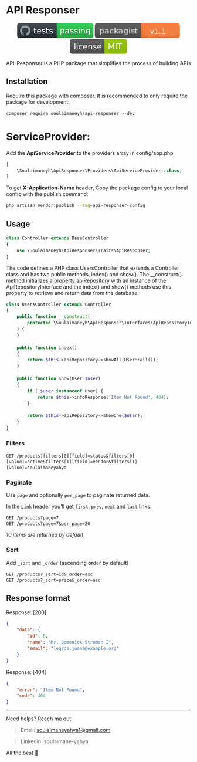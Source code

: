 # API Responser

<p align="center">
<a href="https://github.com/soulaimaneyahya/api-responser"><img src="./assets/tests.svg" alt="Tests"></a>
<a href="https://packagist.org/packages/soulaimaneyh/api-responser" target="_blank"><img src="./assets/version.svg" alt="Version"></a>
<a href="https://github.com/soulaimaneyahya/api-responser/blob/main/LICENSE" target="_blank"><img src="./assets/license.svg" alt="License"></a>
</p>

API-Responser is a PHP package that simplifies the process of building APIs

## Installation
Require this package with composer. It is recommended to only require the package for development.

```shell
composer require soulaimaneyh/api-responser --dev
```

# ServiceProvider:

Add the **ApiServiceProvider** to the providers array in config/app.php
```php
[
    \Soulaimaneyh\ApiResponser\Providers\ApiServiceProvider::class,
]
```

To get **X-Application-Name** header, Copy the package config to your local config with the publish command:

```sh
php artisan vendor:publish --tag=api-responser-config
```

## Usage

```php
class Controller extends BaseController
{
    use \Soulaimaneyh\ApiResponser\Traits\ApiResponser;
}
```

The code defines a PHP class UsersController that extends a Controller class and has two public methods, index() and show(). The __construct() method initializes a property apiRepository with an instance of the ApiRepositoryInterface and the index() and show() methods use this property to retrieve and return data from the database.

```php
class UsersController extends Controller
{
    public function __construct(
        protected \Soulaimaneyh\ApiResponser\Interfaces\ApiRepositoryInterface $apiRepository
    ) {
    }

    public function index()
    {
        return $this->apiRepository->showAll(User::all());
    }

    public function show(User $user)
    {
        if (!$user instanceof User) {
            return $this->infoResponse('Item Not Found', 404);
        }

        return $this->apiRepository->showOne($user);
    }
}
```

### Filters

```
GET /products?filters[0][field]=status&filters[0][value]=active&filters[1][field]=vendor&filters[1][value]=soulaimaneyahya
```

### Paginate

Use `page` and optionally `per_page` to paginate returned data.

In the `Link` header you'll get `first`, `prev`, `next` and `last` links.


```
GET /products?page=7
GET /products?page=7&per_page=20
```

_10 items are returned by default_

### Sort

Add `_sort` and `_order` (ascending order by default)

```
GET /products?_sort=id&_order=asc
GET /products?_sort=price&_order=asc
```

## Response format

Response: [200]

```json
{
    "data": {
        "id": 8,
        "name": "Mr. Domenick Stroman I",
        "email": "legros.juana@example.org"
    }
}
```

Response: [404]

```json
{
    "error": "Item Not Found",
    "code": 404
}
```

---

Need helps? Reach me out

> Email: soulaimaneyahya1@gmail.com

> Linkedin: soulaimane-yahya

All the best :beer:

